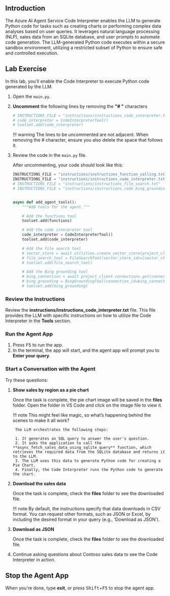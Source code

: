 ## Introduction

The Azure AI Agent Service Code Interpreter enables the LLM to generate Python code for tasks such as creating charts or performing complex data analyses based on user queries. It leverages natural language processing (NLP), sales data from an SQLite database, and user prompts to automate code generation. The LLM-generated Python code executes within a secure sandbox environment, utilizing a restricted subset of Python to ensure safe and controlled execution.

## Lab Exercise

In this lab, you'll enable the Code Interpreter to execute Python code generated by the LLM.

1. Open the `main.py`.

1. **Uncomment** the following lines by removing the **"# "** characters

    ```python
    # INSTRUCTIONS_FILE = "instructions/instructions_code_interpreter.txt
    # code_interpreter = CodeInterpreterTool()
    # toolset.add(code_interpreter)
    ```

    !!! warning
        The lines to be uncommented are not adjacent. When removing the # character, ensure you also delete the space that follows it.

1. Review the code in the `main.py` file.

    After uncommenting, your code should look like this:

    ``` python
    INSTRUCTIONS_FILE = "instructions/instructions_function_calling.txt"
    INSTRUCTIONS_FILE = "instructions/instructions_code_interpreter.txt"
    # INSTRUCTIONS_FILE = "instructions/instructions_file_search.txt"
    # INSTRUCTIONS_FILE = "instructions/instructions_code_bing_grounding.txt"


    async def add_agent_tools():
        """Add tools for the agent."""
    
        # Add the functions tool
        toolset.add(functions)

        # Add the code interpreter tool
        code_interpreter = CodeInterpreterTool()
        toolset.add(code_interpreter)

        # Add the file search tool
        # vector_store = await utilities.create_vector_store(project_client, DATA_SHEET_FILE)
        # file_search_tool = FileSearchTool(vector_store_ids=[vector_store.id])
        # toolset.add(file_search_tool)

        # Add the Bing grounding tool
        # bing_connection = await project_client.connections.get(connection_name=BING_CONNECTION_NAME)
        # bing_grounding = BingGroundingTool(connection_id=bing_connection.id)
        # toolset.add(bing_grounding)
    ```

### Review the Instructions

Review the **instructions/instructions_code_interpreter.txt** file. This file provides the LLM with specific instructions on how to utilize the Code Interpreter in the **Tools** section.

### Run the Agent App

1. Press <kbd>F5</kbd> to run the app.
2. In the terminal, the app will start, and the agent app will prompt you to  **Enter your query**.

### Start a Conversation with the Agent

Try these questions:

1. **Show sales by region as a pie chart**

    Once the task is complete, the pie chart image will be saved in the **files** folder. Open the folder in VS Code and click on the image file to view it.

    !!! note
        This might feel like magic, so what’s happening behind the scenes to make it all work?

        The LLM orchestrates the following steps:

        1. It generates an SQL query to answer the user's question.
        2. It asks the application to call the **async_fetch_sales_data_using_sqlite_query** function, which retrieves the required data from the SQLite database and returns it to the LLM.
        3. The LLM uses this data to generate Python code for creating a Pie Chart.
        4. Finally, the Code Interpreter runs the Python code to generate the chart.

2. **Download the sales data**

    Once the task is complete, check the **files** folder to see the downloaded file.

    !!! note
        By default, the instructions specify that data downloads in CSV format. You can request other formats, such as JSON or Excel, by including the desired format in your query (e.g., ‘Download as JSON’).

3. **Download as JSON**

    Once the task is complete, check the **files** folder to see the downloaded file.

4. Continue asking questions about Contoso sales data to see the Code Interpreter in action.

## Stop the Agent App

When you're done, type **exit**, or press <kbd>Shift</kbd>+<kbd>F5</kbd> to stop the agent app.
